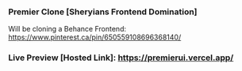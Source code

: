 ### Premier Clone [Sheryians Frontend Domination]

Will be cloning a Behance Frontend: https://www.pinterest.ca/pin/650559108696368140/


### Live Preview [Hosted Link]: https://premierui.vercel.app/

